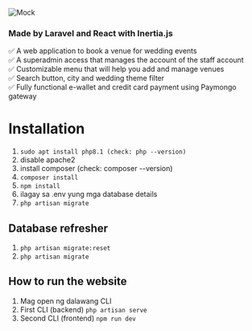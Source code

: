 ![Mock](https://github.com/RetroGhosty/Idyllic-Wedding/assets/54449218/438de10f-3e6f-4593-a22d-0563c1eb3075)
### Made by Laravel and React with Inertia.js

✅ A web application to book a venue for wedding events   
✅ A superadmin access that manages the account of the staff account   
✅ Customizable menu that will help you add and manage venues   
✅ Search button, city and wedding theme filter   
✅ Fully functional e-wallet and credit card payment using Paymongo gateway   

# Installation

1. `sudo apt install php8.1 (check: php --version)`
2. disable apache2
3. install composer (check: composer --version)
4. `composer install`
5. `npm install`
6. ilagay sa .env yung mga database details
7. `php artisan migrate`

## Database refresher

1. `php artisan migrate:reset`
2. `php artisan migrate`

## How to run the website

1. Mag open ng dalawang CLI
2. First CLI (backend) `php artisan serve`
3. Second CLI (frontend) `npm run dev`
